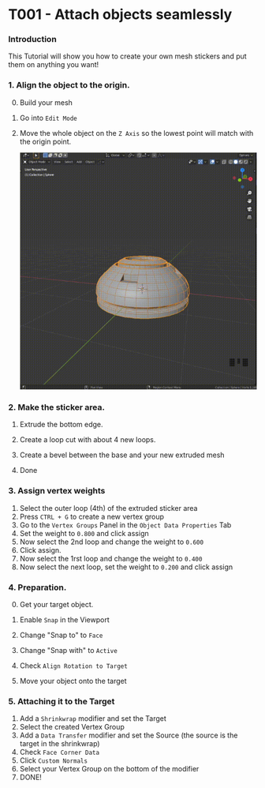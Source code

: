 # T001 - Attach objects seamlessly

### Introduction

This Tutorial will show you how to create your own mesh stickers and put them on anything you want!



### 1. Align the object to the origin.

0. Build your mesh

1. Go into `Edit Mode`

2. Move the whole object on the `Z Axis` so the lowest point will match with the origin point.

   ![Image of urmom](https://github.com/rcv4/tutorials/blob/master/t001/t001_align_origin.gif?raw=true)

   

   

### 2. Make the sticker area.

1. Extrude the bottom edge.

2. Create a loop cut with about 4 new loops.

3. Create a bevel between the base and your new extruded mesh

4. Done   

      

### 3. Assign vertex weights

1. Select the outer loop (4th) of the extruded sticker area
2. Press `CTRL + G` to create a new vertex group
3. Go to the `Vertex Groups` Panel in the `Object Data Properties` Tab
4. Set the weight to `0.800` and click assign
5. Now select the 2nd loop and change the weight to `0.600`
6. Click assign.
7. Now select the 1rst loop and change the weight to `0.400`
8. Now select the next loop, set the weight to `0.200` and click assign



### 4. Preparation.

0. Get your target object.

1. Enable `Snap` in the Viewport

2. Change "Snap to" to `Face` 

3. Change "Snap with" to `Active`

4. Check `Align Rotation to Target` 

5. Move your object onto the target

   

### 5. Attaching it to the Target

1. Add a `Shrinkwrap` modifier and set the Target
2. Select the created Vertex Group
3. Add a `Data Transfer` modifier and set the Source (the source is the target in the shrinkwrap)
4. Check `Face Corner Data`
5. Click `Custom Normals`
6. Select your Vertex Group on the bottom of the modifier
7. DONE!

